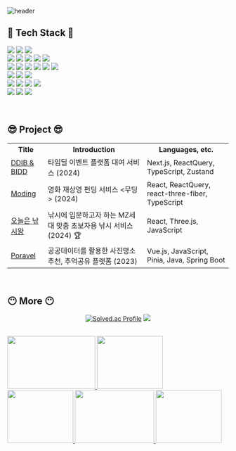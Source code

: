 ![header](https://capsule-render.vercel.app/api?type=waving&color=0:a1c4fd,100:c2e9fb&height=300&section=header&text=JaYoung's%20GitHub%20&fontSize=80&animation=twinkling&fontColor=FFFFFF&stroke=cfc4f2&fontAlignY=45&desc=Welcome&nbsp;to&asmp&descAlignY=25&descSize=30)


<h2> 🤩 Tech Stack 🤩 </h2>
<div>
  <img src="https://img.shields.io/badge/Typescript-3178C6?style=flat-square&logo=Typescript&logoColor=white"/> <img src="https://img.shields.io/badge/JavaScript-F7DF1E?style=flat-square&logo=javascript&logoColor=black"/> <img src="https://img.shields.io/badge/java-007396?style=flat-square&logo=OpenJDK&logoColor=white"> 
    <br>
    <img src="https://img.shields.io/badge/Next.js-000000?style=flat-square&logo=Next.js&logoColor=white"/> <img src="https://img.shields.io/badge/React-61DAFB?style=flat-square&logo=React&logoColor=black"/> <img src="https://img.shields.io/badge/Vue.js-4FC08D?style=flat-square&logo=Vue.js&logoColor=white"/> <img src="https://img.shields.io/badge/React-61DAFB?style=flat-square&logo=React&logoColor=black"/> <img src="https://img.shields.io/badge/Vite-646CFF?style=flat-square&logo=vite&logoColor=white"/>
   <br>
 <img src="https://img.shields.io/badge/HTML5-E34F26?style=flat-square&logo=html5&logoColor=white"/> <img src="https://img.shields.io/badge/CSS3-1572B6?style=flat-square&logo=css3&logoColor=white"/> <img src="https://img.shields.io/badge/Sass-CC6699?style=flat-square&logo=Sass&logoColor=white"/> <img src="https://img.shields.io/badge/Tailwind CSS-06B6D4?style=flat-square&logo=Tailwind CSS&logoColor=white"/>    <img src="https://img.shields.io/badge/ReactQuery-FF4154?style=flat-square&logo=ReactQuery&logoColor=white"/>  <img src="https://img.shields.io/badge/Three.js-000000?style=flat-square&logo=Three.js&logoColor=white"/> </br>   
<img src="https://img.shields.io/badge/SpringBoot-6DB33F?style=flat-square&logo=SpringBoot&logoColor=white"/>  <img src="https://img.shields.io/badge/MySQL-4479A1?style=flat-square&logo=MySQL&logoColor=white"/>     <img src="https://img.shields.io/badge/MariaDB-003545?style=flat-square&logo=mariaDB&logoColor=white"/>
 
  <br>
  <img src="https://img.shields.io/badge/Notion-000000?style=flat-square&logo=Notion&logoColor=white"/> <img src="https://img.shields.io/badge/Figma-F24E1E?style=flat-square&logo=Figma&logoColor=white"/> <img src="https://img.shields.io/badge/Android Studio-3DDC84?style=flat-square&logo=Android Studio&logoColor=white"/> <img src="https://img.shields.io/badge/Blender-E87D0D?style=flat-square&logo=Blender&logoColor=white"/>
   <br>
  <img src="https://img.shields.io/badge/Git-F05032?style=flat-square&logo=git&logoColor=white"/>  <img src="https://img.shields.io/badge/Jira-0052CC?style=flat-square&logo=Jira&logoColor=white"/> <img src="https://img.shields.io/badge/Slack-4A154B?style=flat-square&logo=Slack&logoColor=white"/>
</div>
<br>

<br>
<h2> 😎 Project 😎 </h2>
<div  align="center">
  
<table>
  <tr>
    <th>Title</th>
    <th>Introduction</th>
    <th>Languages, etc.</th>
  </tr>
  <tr>
    <td><a href="https://github.com/mkwwd/DDIB-BIDD">DDIB & BIDD</a></td>
    <td> 타임딜 이벤트 플랫폼 대여 서비스 (2024) </td>
    <td>  Next.js, ReactQuery, TypeScript, Zustand </td>
  </tr>
  <tr>
    <td><a href="https://github.com/Fintechtefin/moding">Moding</a></td>
    <td> 영화 재상영 펀딩 서비스 &lt;무딩&gt; (2024) </td>
    <td> React, ReactQuery, react-three-fiber, TypeScript </td>
  </tr>
  <tr>
    <td><a href="https://github.com/Gitaehasam/fishingKingOfToday">오늘은 낚시왕</a></td>
    <td> 낚시에 입문하고자 하는 MZ세대 맞춤 초보자용 낚시 서비스 (2024) 🏆</td>
    <td> React, Three.js, JavaScript </td>
  </tr>
  <tr>
    <td><a href="https://github.com/mkwwd/Poravel">Poravel</a></td>
    <td> 공공데이터를 활용한 사진명소추천, 추억공유 플랫폼 (2023) </td>
    <td>Vue.js, JavaScript, Pinia, Java, Spring Boot </td>
  </tr>

</table>

</div> 

<br>
<h2> 😶 More 😶 </h2>
  
  
<div display="flex"  align="center" >
  
  [![Solved.ac Profile](http://mazassumnida.wtf/api/v2/generate_badge?boj=mkwhwkdud)](https://solved.ac/mkwhwkdud/) 
<img src="https://github-readme-stats.vercel.app/api/top-langs/?username=mkwwd&layout=compact&show_icons=true&theme=dracula&hide_border=true&count_private=true"/>

</div> 
<br>

<div>
  
<a href="https://github.com/devxb/gitanimals">
    <img
    src="https://render.gitanimals.org/lines/mkwwd?pet-id=586935847131882480"
    width="200"
    height="120"
  />
    <img
    src="https://render.gitanimals.org/lines/mkwwd?pet-id=587616522557559007"
    width="150"
    height="120"
  />
   <img
    src="https://render.gitanimals.org/lines/mkwwd?pet-id=599395061562039749"
    width="150"
    height="120"
  />
 <img
    src="https://render.gitanimals.org/lines/mkwwd?pet-id=600303836166839160"
    width="180"
    height="120"
  />
  <img
    src="https://render.gitanimals.org/lines/mkwwd?pet-id=612988307524651753"
    width="150"
    height="120"
  />
</a>
  
</div>


